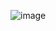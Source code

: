 ![image](https://github.com/EAS-Clark/tkn-status/assets/98745819/7f9128d7-bad2-483b-8198-a4711d67ac90)
